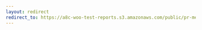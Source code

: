 ```yaml
---
layout: redirect
redirect_to: https://a8c-woo-test-reports.s3.amazonaws.com/public/pr-merge/43068/api/index.html
---
```

